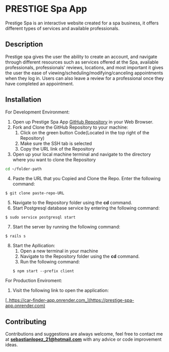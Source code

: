 # PRESTIGE Spa App

Prestige Spa is an interactive website created for a spa business, it offers different types of services and available professionals.

## Description

Prestige spa gives the user the ability to create an account, and navigate through different resources such as services offered at the Spa, available professionals, professionals' reviews, locations, and most important it gives the user the ease of viewing/scheduling/modifying/canceling appointments when they log in. Users can also leave a review for a professional once they have completed an appointment.

## Installation

For Development Environment:

1.  Open up Prestige Spa App [GitHub Repository](https://github.com/Jsebas0721/prestige-spa-app) in your Web Browser.
2.  Fork and Clone the GitHub Repository to your machine:
    1. Click on the green button Code(Located in the top right of the Repository)
    2. Make sure the SSH tab is selected
    3. Copy the URL link of the Repository
3. Open up your local machine terminal and navigate to the directory where you want to clone the Repository
```bash
cd ~/folder-path
```
4. Paste the URL that you Copied and Clone the Repo. Enter the following command:
```
$ git clone paste-repo-URL
```
5. Navigate to the Repository folder using the **cd** command.
6. Start Postgresql database service by entering the following command:
```
$ sudo service postgresql start
``` 
7. Start the server by running the following command:
```
$ rails s
``` 
8. Start the Apllication:
    1. Open a new terminal in your machine 
    2. Navigate to the Repository folder using the **cd** command.
    3. Run the following command:
    ```
    $ npm start --prefix client
    ```

For Production Enviroment:

1.  Visit the following link to open the application:

   [_https://car-finder-app.onrender.com_](https://prestige-spa-app.onrender.com)

## Contributing

Contributions and suggestions are always welcome, feel free to contact me at **sebastianlopez_21@hotmail.com** with any advice or code improvement ideas.